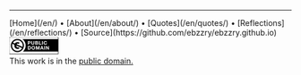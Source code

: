 
***
<div class="footer">

<div class="text-small">
[Home](/en/) • [About](/en/about/) • [Quotes](/en/quotes/) • [Reflections](/en/reflections/) • [Source](https://github.com/ebzzry/ebzzry.github.io)
</div>

<div class="text-x-small">
<a rel="license" href="https://creativecommons.org/publicdomain/zero/1.0/deed.en"><img alt="CC0 1.0 Universal (CC0 1.0) Public Domain Dedication" class="cc" src="/images/site/cc0-88x31.webp" /></a><br>
This work is in the <a rel="license" href="https://creativecommons.org/publicdomain/zero/1.0/deed.en">public domain.</a><br>
</div>

</div>
